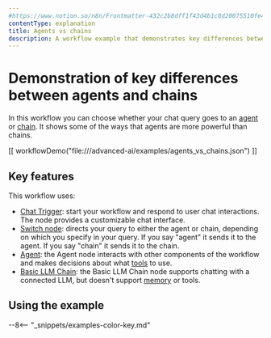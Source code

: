 ```yaml
---
#https://www.notion.so/n8n/Frontmatter-432c2b8dff1f43d4b1c8d20075510fe4
contentType: explanation
title: Agents vs chains
description: A workflow example that demonstrates key differences between agents and chains.
---
```


# Demonstration of key differences between agents and chains

In this workflow you can choose whether your chat query goes to an [agent](/glossary.md#ai-agent) or [chain](/glossary.md#ai-chain). It shows some of the ways that agents are more powerful than chains.

[[ workflowDemo("file:///advanced-ai/examples/agents_vs_chains.json") ]]

## Key features

This workflow uses:

* [Chat Trigger](/integrations/builtin/core-nodes/n8n-nodes-langchain.chattrigger/index.md): start your workflow and respond to user chat interactions. The node provides a customizable chat interface.
* [Switch node](/integrations/builtin/core-nodes/n8n-nodes-base.switch.md): directs your query to either the agent or chain, depending on which you specify in your query. If you say "agent" it sends it to the agent. If you say "chain" it sends it to the chain.
* [Agent](/integrations/builtin/cluster-nodes/root-nodes/n8n-nodes-langchain.agent/index.md): the Agent node interacts with other components of the workflow and makes decisions about what [tools](/glossary.md#ai-tool) to use.
* [Basic LLM Chain](/integrations/builtin/cluster-nodes/root-nodes/n8n-nodes-langchain.chainllm.md): the Basic LLM Chain node supports chatting with a connected LLM, but doesn't support [memory](/glossary.md#ai-memory) or tools.


## Using the example

--8<-- "_snippets/examples-color-key.md"
